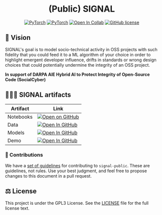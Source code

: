 <div align="center">

# (Public) SIGNAL


<a href="https://www.python.org/"><img alt="PyTorch" src="https://img.shields.io/badge/python-3.7%20%7C%203.8%20%7C%203.9-blue"></a>
<a href="https://pytorch.org/get-started/locally/"><img alt="PyTorch" src="https://img.shields.io/badge/PyTorch-ee4c2c?logo=pytorch&logoColor=white"></a>
<a href="https://colab.research.google.com/"><img alt="Open In Collab" src="https://colab.research.google.com/assets/colab-badge.svg"></a>
<a href="https://github.com/SRI-CSL/signal-public/blob/main/LICENSE"><img alt="GitHub license" src="https://img.shields.io/badge/License-GPL%20v3-yellow.svg"></a>
</div>

## 🔮 Vision
SIGNAL's goal is to model socio-technical activity in OSS projects with such fidelity that you could feed it to a ML algorithm of your choice in order to highlight emergent developer influence, drifts in standards or wrong design choices that could potentially undermine the integrity of an OSS project.


**In support of DARPA AIE Hybrid AI to Protect Integrity of Open-Source Code (SocialCyber)**


## 🏋🏽‍♂️ SIGNAL artifacts

| Artifact    | Link |
|-------------|------|
| Notebooks | [![Open on GitHub](https://img.shields.io/badge/Open%20in%20GitHub-%23121011.svg?logo=github&logoColor=white)](./colabs/) |
| Data | [![Open In GitHub](https://img.shields.io/badge/Open%20in%20GitHub-%23121011.svg?logo=github&logoColor=white)](./data/) |
| Models | [![Open In GitHub](https://img.shields.io/badge/Open%20in%20GitHub-%23121011.svg?logo=github&logoColor=white)](./models/) |
| Demo | [![Open In GitHub](https://img.shields.io/badge/Open%20in%20GitHub-%23121011.svg?logo=github&logoColor=white)](./demo/) |


### 🤝 Contributions

We have a [set of guidelines](CONTRIBUTING.md) for contributing to `signal-public`.  These are guidelines, not rules. Use your best judgment, and feel free
to propose  changes to this document in a pull request.


## ⚖️ License

This project is under the GPL3 License. See the [LICENSE](https://github.com/SRI-CSL/signal-public/blob/main/LICENSE) file for the full license text.
